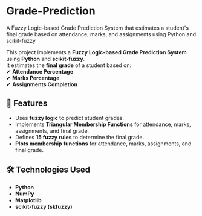 # Grade-Prediction
A Fuzzy Logic-based Grade Prediction System that estimates a student's final grade based on attendance, marks, and assignments using Python and scikit-fuzzy

This project implements a **Fuzzy Logic-based Grade Prediction System** using **Python** and **scikit-fuzzy**.  
It estimates the **final grade** of a student based on:  
✔ **Attendance Percentage**  
✔ **Marks Percentage**  
✔ **Assignments Completion**  

## 🚀 Features  
- Uses **fuzzy logic** to predict student grades.  
- Implements **Triangular Membership Functions** for attendance, marks, assignments, and final grade.  
- Defines **15 fuzzy rules** to determine the final grade.  
- **Plots membership functions** for attendance, marks, assignments, and final grade.  

## 🛠️ Technologies Used  
- **Python**  
- **NumPy**  
- **Matplotlib**  
- **scikit-fuzzy (skfuzzy)** 
